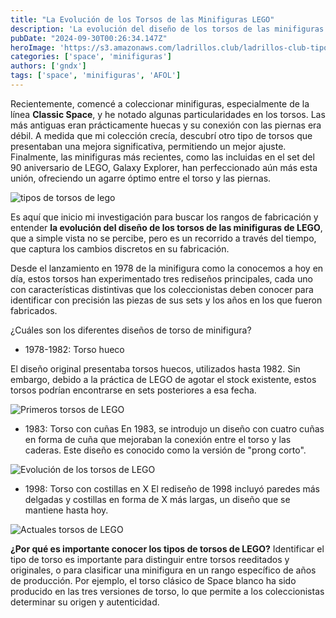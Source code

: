 ```yaml
---
title: "La Evolución de los Torsos de las Minifiguras LEGO"
description: 'La evolución del diseño de los torsos de las minifiguras de LEGO, que a simple vista no se percibe, pero es un recorrido a través del tiempo, que captura los cambios discretos en su fabricación.'
pubDate: "2024-09-30T00:26:34.147Z"
heroImage: 'https://s3.amazonaws.com/ladrillos.club/ladrillos-club-tipos-de-torsos-de-lego.jpg'
categories: ['space', 'minifiguras']
authors: ['gndx']
tags: ['space', 'minifiguras', 'AFOL']
---
```


Recientemente, comencé a coleccionar minifiguras, especialmente de la línea **Classic Space**, y he notado algunas particularidades en los torsos. Las más antiguas eran prácticamente huecas y su conexión con las piernas era débil. A medida que mi colección crecía, descubrí otro tipo de torsos que presentaban una mejora significativa, permitiendo un mejor ajuste. Finalmente, las minifiguras más recientes, como las incluidas en el set del 90 aniversario de LEGO, Galaxy Explorer, han perfeccionado aún más esta unión, ofreciendo un agarre óptimo entre el torso y las piernas.

![tipos de torsos de lego](https://s3.amazonaws.com/ladrillos.club/ladrillos-club-tipos-de-torsos-de-lego.jpg)

Es aquí que inicio mi investigación para buscar los rangos de fabricación y entender **la evolución del diseño de los torsos de las minifiguras de LEGO**, que a simple vista no se percibe, pero es un recorrido a través del tiempo, que captura los cambios discretos en su fabricación.

Desde el lanzamiento en 1978 de la minifigura como la conocemos a hoy en día, estos torsos han experimentado tres rediseños principales, cada uno con características distintivas que los coleccionistas deben conocer para identificar con precisión las piezas de sus sets y los años en los que fueron fabricados.

¿Cuáles son los diferentes diseños de torso de minifigura?
- 1978-1982: Torso hueco

El diseño original presentaba torsos huecos, utilizados hasta 1982. Sin embargo, debido a la práctica de LEGO de agotar el stock existente, estos torsos podrían encontrarse en sets posteriores a esa fecha.

![Primeros torsos de LEGO](https://s3.amazonaws.com/ladrillos.club/ladrillos-club-tipo-de-torsos-lego-tipo1.jpg)

-   1983: Torso con cuñas
En 1983, se introdujo un diseño con cuatro cuñas en forma de cuña que mejoraban la conexión entre el torso y las caderas. Este diseño es conocido como la versión de "prong corto".

![Evolución de los torsos de LEGO](https://s3.amazonaws.com/ladrillos.club/ladrillos-club-tipos-de-torsos-lego-tipo2.jpg)

-   1998: Torso con costillas en X
El rediseño de 1998 incluyó paredes más delgadas y costillas en forma de X más largas, un diseño que se mantiene hasta hoy.

![Actuales torsos de LEGO](https://s3.amazonaws.com/ladrillos.club/ladrillos-club-tipos-de-torsos-tipo3-actual.jpg)


**¿Por qué es importante conocer los tipos de torsos de LEGO?**
Identificar el tipo de torso es importante para distinguir entre torsos reeditados y originales, o para clasificar una minifigura en un rango específico de años de producción. Por ejemplo, el torso clásico de Space blanco ha sido producido en las tres versiones de torso, lo que permite a los coleccionistas determinar su origen y autenticidad.
